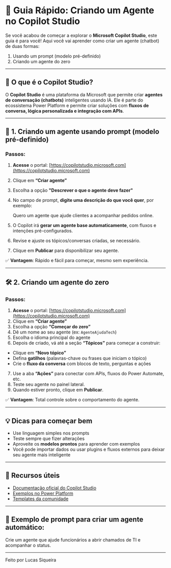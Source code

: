 # 🚀 Guia Rápido: Criando um Agente no Copilot Studio

Se você acabou de começar a explorar o **Microsoft Copilot Studio**, este guia é para você! Aqui você vai aprender como criar um agente (chatbot) de duas formas:

1. Usando um prompt (modelo pré-definido)
2. Criando um agente do zero

---

## 📌 O que é o Copilot Studio?

O **Copilot Studio** é uma plataforma da Microsoft que permite criar **agentes de conversação (chatbots)** inteligentes usando IA. Ele é parte do ecossistema Power Platform e permite criar soluções com **fluxos de conversa, lógica personalizada e integração com APIs**.

---

## 🧠 1. Criando um agente usando prompt (modelo pré-definido)

### Passos:

1. **Acesse** o portal: [https://copilotstudio.microsoft.com](https://copilotstudio.microsoft.com)
2. Clique em **“Criar agente”**
3. Escolha a opção **"Descrever o que o agente deve fazer"**
4. No campo de prompt, **digite uma descrição do que você quer**, por exemplo:

   Quero um agente que ajude clientes a acompanhar pedidos online.

6. O Copilot irá **gerar um agente base automaticamente**, com fluxos e intenções pré-configurados.
7. Revise e ajuste os tópicos/conversas criadas, se necessário.
8. Clique em **Publicar** para disponibilizar seu agente.

✅ **Vantagem**: Rápido e fácil para começar, mesmo sem experiência.

---

## 🛠️ 2. Criando um agente do zero

### Passos:

1. **Acesse** o portal: [https://copilotstudio.microsoft.com](https://copilotstudio.microsoft.com)
2. Clique em **“Criar agente”**
3. Escolha a opção **“Começar do zero”**
4. Dê um nome ao seu agente (ex: `AgenteAjudaTech`)
5. Escolha o idioma principal do agente
6. Depois de criado, vá até a seção **“Tópicos”** para começar a construir:

- Clique em **“Novo tópico”**
- Defina **gatilhos** (palavras-chave ou frases que iniciam o tópico)
- Crie o **fluxo da conversa** com blocos de texto, perguntas e ações

7. Use a aba **“Ações”** para conectar com APIs, fluxos do Power Automate, etc.
8. Teste seu agente no painel lateral.
9. Quando estiver pronto, clique em **Publicar**.

✅ **Vantagem**: Total controle sobre o comportamento do agente.

---

## 💡 Dicas para começar bem

- Use linguagem simples nos prompts
- Teste sempre que fizer alterações
- Aproveite os **modelos prontos** para aprender com exemplos
- Você pode importar dados ou usar plugins e fluxos externos para deixar seu agente mais inteligente

---

## 📎 Recursos úteis

- [Documentação oficial do Copilot Studio](https://learn.microsoft.com/pt-br/microsoft-copilot-studio/)
- [Exemplos no Power Platform](https://powerusers.microsoft.com/)
- [Templates da comunidade](https://learn.microsoft.com/pt-br/microsoft-copilot-studio/samples/)

---

## 🧪 Exemplo de prompt para criar um agente automático:

Crie um agente que ajude funcionários a abrir chamados de TI e acompanhar o status.

---

Feito por Lucas Siqueira



